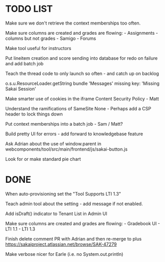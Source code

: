 
TODO LIST
=========

Make sure we don't retrieve the context memberships too often.

Make sure columns are created and grades are flowing:
    - Assignments - columns but not grades
    - Samigo
    - Forums

Make tool useful for instructors

Put lineitem creation and score sending into database for redo on failure and add batch job

Teach the thread code to only launch so often - and catch up on backlog

o.s.u.ResourceLoader.getString bundle 'Messages'  missing key: 'Missing Sakai Session'

Make smarter use of cookies in the iframe Content Security Policy - Matt 

Understand the ramifications of SameSite None - Perhaps add a CSP header to lock things down

Put context memberships into a batch job - Sam / Matt?

Build pretty UI for errors - add forward to knowledgebase feature

Ask Adrian about the use of window.parent in webcomponents/tool/src/main/frontend/js/sakai-button.js

Look for or make standard pie chart

DONE
====

When auto-provisioning set the "Tool Supports LTI 1.3"

Teach admin tool about the setting - add message if not enabled.

Add isDraft() indicator to Tenant List in Admin UI

Make sure columns are created and grades are flowing:
    - Gradebook UI
    - LTI 1.1
    - LTI 1.3

Finish delete comment PR with Adrian and then re-merge to plus
https://sakaiproject.atlassian.net/browse/SAK-47279

Make verbose nicer for Earle (i.e. no System.out.println)



